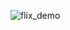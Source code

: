 ![flix_demo](https://user-images.githubusercontent.com/79951928/150666852-038eb71a-1e5b-493f-82b8-b1ed266e1d17.gif)
